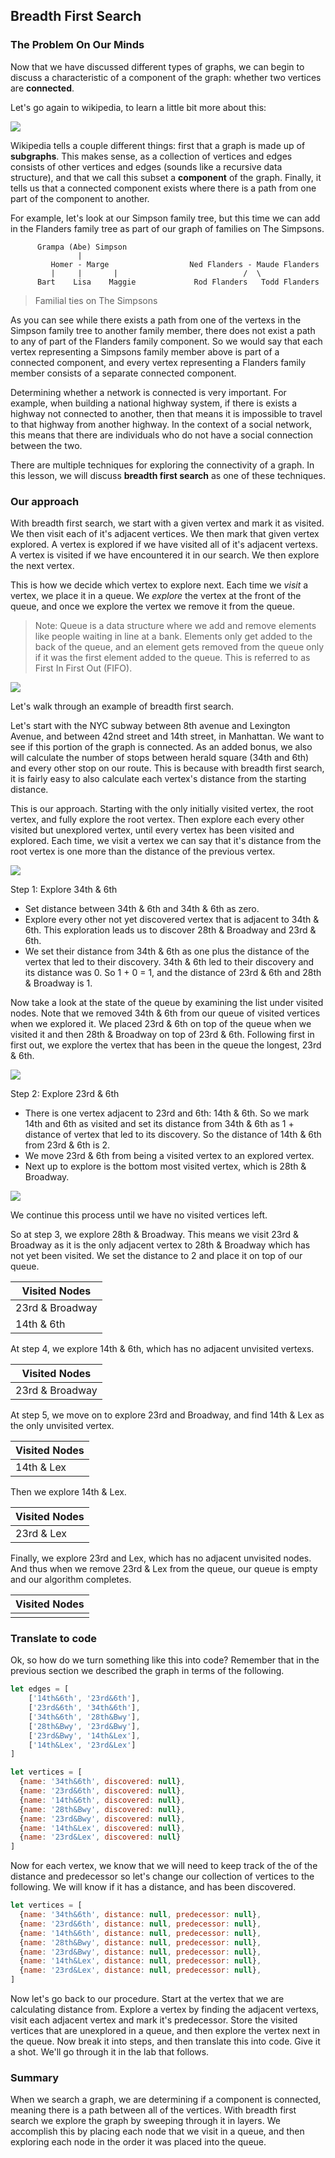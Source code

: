 ## Breadth First Search

### The Problem On Our Minds

Now that we have discussed different types of graphs, we can begin to discuss a characteristic of a component of the graph: whether two vertices are **connected**.  

Let's go again to wikipedia, to learn a little bit more about this:

![](https://s3-us-west-2.amazonaws.com/curriculum-content/algorithms/connecting-components.png)


Wikipedia tells a couple different things: first that a graph is made up of **subgraphs**.  This makes sense, as a collection of vertices and edges consists of other vertices and edges (sounds like a recursive data structure), and that we call this subset a **component** of the graph.  Finally, it tells us that a connected component exists where there is a path from one part of the component to another.  

For example, let's look at our Simpson family tree, but this time we can add in the Flanders family tree as part of our graph of families on The Simpsons.  

```text
      Grampa (Abe) Simpson                  
               |                                         
  		 Homer - Marge                  Ned Flanders - Maude Flanders
         |     |       |                            /  \
      Bart    Lisa    Maggie             Rod Flanders   Todd Flanders
```  
> Familial ties on The Simpsons

As you can see while there exists a path from one of the vertexs in the Simpson family tree to another family member, there does not exist a path to any of part of the Flanders family component.  So we would say that each vertex representing a Simpsons family member above is part of a connected component, and every vertex representing a Flanders family member consists of a separate connected component.

Determining whether a network is connected is very important.  For example, when building a national highway system, if there is exists a highway not connected to another, then that means it is impossible to travel to that highway from another highway.  In the context of a social network, this means that there are individuals who do not have a social connection between the two.   

There are multiple techniques for exploring the connectivity of a graph.  In this lesson, we will discuss **breadth first search** as one of these techniques.

### Our approach

With breadth first search, we start with a given vertex and mark it as visited.  We then visit each of it's adjacent vertices.  We then mark that given vertex explored.  A vertex is explored if we have visited all of it's adjacent vertexs.  A vertex is visited if we have encountered it in our search.  We then explore the next vertex.

This is how we decide which vertex to explore next.  Each time we *visit* a vertex, we place it in a queue.  We *explore* the vertex at the front of the queue, and once we explore the vertex we remove it from the queue.

>Note: Queue is a data structure where we add and remove elements like people waiting in line at a bank.  Elements only get added to the back of the queue, and an element gets removed from the queue only if it was the first element added to the queue.  This is referred to as First In First Out (FIFO).

![](https://s3-us-west-2.amazonaws.com/curriculum-content/algorithms/bank-line.jpg)

Let's walk through an example of breadth first search.

Let's start with the NYC subway between 8th avenue and Lexington Avenue, and between 42nd street and 14th street, in Manhattan.  We want to see if this portion of the graph is connected.  As an added bonus, we also will calculate the number of stops between herald square (34th and 6th) and every other stop on our route.  This is because with breadth first search, it is fairly easy to also calculate each vertex's distance from the starting distance.   

This is our approach.  Starting with the only initially visited vertex, the root vertex, and fully explore the root vertex.  Then explore each every other visited but unexplored vertex, until every vertex has been visited and explored.  Each time, we visit a vertex we can say that it's distance from the root vertex is one more than the distance of the previous vertex.

![](https://s3-us-west-2.amazonaws.com/curriculum-content/algorithms/graphedstops.png)


Step 1: Explore 34th & 6th

* Set distance between 34th & 6th and 34th & 6th as zero.
* Explore every other not yet discovered vertex that is adjacent to 34th & 6th.  This exploration leads us to discover 28th & Broadway and 23rd & 6th.  
* We set their distance from 34th & 6th as one plus the distance of the vertex that led to their discovery.  34th & 6th led to their discovery and its distance was 0.  So 1 + 0 = 1, and the distance of 23rd & 6th and 28th & Broadway is 1.

Now take a look at the state of the queue by examining the list under visited nodes.  Note that we removed 34th & 6th from our queue of visited vertices when we explored it.  We placed 23rd & 6th on top of the queue when we visited it and then 28th & Broadway on top of 23rd & 6th. Following first in first out, we explore the vertex that has been in the queue the longest, 23rd & 6th.  

![](https://s3-us-west-2.amazonaws.com/curriculum-content/algorithms/subwaydistance1.png)

Step 2: Explore 23rd & 6th

* There is one vertex adjacent to 23rd and 6th: 14th & 6th.  So we mark 14th and 6th as visited and set its distance from 34th & 6th as 1 + distance of vertex that led to its discovery.  So the distance of 14th & 6th from 23rd & 6th is 2.
* We move 23rd & 6th from being a visited vertex to an explored vertex.
* Next up to explore is the bottom most visited vertex, which is 28th & Broadway.

![](https://s3-us-west-2.amazonaws.com/curriculum-content/algorithms/subwaydistance2.png)

We continue this process until we have no visited vertices left.

So at step 3, we explore 28th & Broadway.  This means we visit 23rd & Broadway as it is the only adjacent vertex to 28th & Broadway which has not yet been visited.  We set the distance to 2 and place it on top of our queue.  

| Visited Nodes        
| -------------
| 23rd & Broadway |
| 14th & 6th      |

At step 4, we explore 14th & 6th, which has no adjacent unvisited vertexs.  

| Visited Nodes        
| -------------
| 23rd & Broadway |

At step 5, we move on to explore 23rd and Broadway, and find 14th & Lex as the only unvisited vertex.

| Visited Nodes        
| -------------
| 14th & Lex |

Then we explore 14th & Lex.

| Visited Nodes        
| -------------
| 23rd & Lex |

Finally, we explore 23rd and Lex, which has no adjacent unvisited nodes.  And thus when we remove 23rd & Lex from the queue, our queue is empty and our algorithm completes.

| Visited Nodes        
| -------------
|   |

### Translate to code

Ok, so how do we turn something like this into code?  Remember that in the previous section we described the graph in terms of the following.

```javascript
let edges = [
	['14th&6th', '23rd&6th'],
	['23rd&6th', '34th&6th'],
	['34th&6th', '28th&Bwy'],
	['28th&Bwy', '23rd&Bwy'],
	['23rd&Bwy', '14th&Lex'],
	['14th&Lex', '23rd&Lex']
]

let vertices = [
  {name: '34th&6th', discovered: null},
  {name: '23rd&6th', discovered: null},
  {name: '14th&6th', discovered: null},
  {name: '28th&Bwy', discovered: null},
  {name: '23rd&Bwy', discovered: null},
  {name: '14th&Lex', discovered: null},
  {name: '23rd&Lex', discovered: null}
]
```



Now for each vertex, we know that we will need to keep track of the of the distance and predecessor so let's change our collection of vertices to the following.  We will know if it has a distance, and has been discovered.

```javascript
let vertices = [
  {name: '34th&6th', distance: null, predecessor: null},
  {name: '23rd&6th', distance: null, predecessor: null},
  {name: '14th&6th', distance: null, predecessor: null},
  {name: '28th&Bwy', distance: null, predecessor: null},
  {name: '23rd&Bwy', distance: null, predecessor: null},
  {name: '14th&Lex', distance: null, predecessor: null},
  {name: '23rd&Lex', distance: null, predecessor: null},
]
```

Now let's go back to our procedure.  Start at the vertex that we are calculating distance from.  Explore a vertex by finding the adjacent vertexs, visit each adjacent vertex and mark it's predecessor.  Store the visited vertices that are unexplored in a queue, and then explore the vertex next in the queue.  Now break it into steps, and then translate this into code.  Give it a shot.  We'll go through it in the lab that follows.

### Summary

When we search a graph, we are determining if a component is connected, meaning there is a path between all of the vertices.  With breadth first search we explore the graph by sweeping through it in layers.  We accomplish this by placing each node that we visit in a queue, and then exploring each node in the order it was placed into the queue.  
